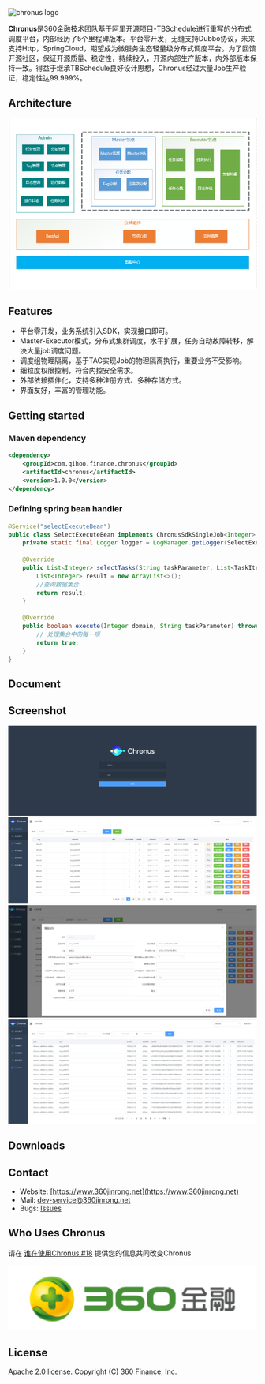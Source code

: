 <img src="https://github.com/360jinrong/chronus/blob/master/doc/images/chronus-logo.svg" alt="chronus logo" height="90px" />


**Chronus**是360金融技术团队基于阿里开源项目-TBSchedule进行重写的分布式调度平台，内部经历了5个里程碑版本。平台零开发，无缝支持Dubbo协议，未来支持Http，SpringCloud，期望成为微服务生态轻量级分布式调度平台。为了回馈开源社区，保证开源质量、稳定性，持续投入，开源内部生产版本，内外部版本保持一致。得益于继承TBSchedule良好设计思想，Chronus经过大量Job生产验证，稳定性达99.999%。
                                                                       
## Architecture

![Architecture](doc/images/architecture.png)

## Features

* 平台零开发，业务系统引入SDK，实现接口即可。 
* Master-Executor模式，分布式集群调度，水平扩展，任务自动故障转移，解决大量job调度问题。
* 调度组物理隔离，基于TAG实现Job的物理隔离执行，重要业务不受影响。
* 细粒度权限控制，符合内控安全需求。
* 外部依赖插件化，支持多种注册方式、多种存储方式。
* 界面友好，丰富的管理功能。

## Getting started

### Maven dependency

```xml
<dependency>
    <groupId>com.qihoo.finance.chronus</groupId>
    <artifactId>chronus</artifactId>
    <version>1.0.0</version>
</dependency>
```

### Defining spring bean handler

```java
@Service("selectExecuteBean")
public class SelectExecuteBean implements ChronusSdkSingleJob<Integer> {
    private static final Logger logger = LogManager.getLogger(SelectExecuteBean.class);

    @Override
    public List<Integer> selectTasks(String taskParameter, List<TaskItemDefineDomain> list, int eachFetchDataNum) throws Exception {
        List<Integer> result = new ArrayList<>();
        //查询数据集合
        return result;
    }

    @Override
    public boolean execute(Integer domain, String taskParameter) throws Exception {
        // 处理集合中的每一项
        return true;
    }
}

```

## Document

## Screenshot
![login_screenshot](doc/images/login_screenshot.png)
![task_list_screenshot](doc/images/task_list_screenshot.png)
![task_edit_screenshot](doc/images/task_edit_screenshot.png)
![log_list_screenshot](doc/images/log_list_screenshot.png)
 

## Downloads

## Contact

* Website: [https://www.360jinrong.net](https://www.360jinrong.net)
* Mail: [dev-service@360jinrong.net](dev-service@360jinrong.net)
* Bugs: [Issues](https://github.com/360jinrong/Chronus/issues/new?template=chronus-issue-report-template.md)

## Who Uses Chronus
请在 [谁在使用Chronus #18](https://github.com/360jinrong/chronus/issues/18) 提供您的信息共同改变Chronus

![360金融](doc/userwall/360jinrong.svg)

## License

[Apache 2.0 license.](/LICENSE) Copyright (C) 360 Finance, Inc.
